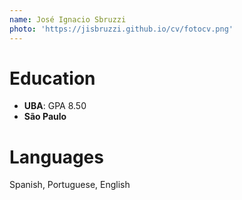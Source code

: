 ```yaml
---
name: José Ignacio Sbruzzi
photo: 'https://jisbruzzi.github.io/cv/fotocv.png'
---
```

# Education
- **UBA**: GPA 8.50
- **São Paulo**
# Languages
Spanish, Portuguese, English
